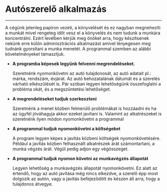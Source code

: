# Autószerelő alkalmazás
-------------------------
A cégünk jelenleg papíron vezeti, a könyvelését és ez nagyban megnehezíti a munkát mivel rengeteg időt vesz el a könyvelés és nem tudunk a munkára koncentrálni. Ezért levélben kérjük meg önöket arra, hogy készítsenek nekünk erre külön adminisztrációs alkalmazást amivel lényegesen meg tudnánk gyorsítani a munka menetét. A programmal szemben az alábbi követelményeket támasztjuk. 

- **A programba képesek legyünk felvenni megrendeléseket.** 

  Szeretnénk nyomonkövetni az autó tulajdonosát, az autó adatait pl.: márka, rendszám, évjárat. Az autó behozatalának dátumát és a szerelés várható elkészülését is. Pár szóban legyen lehetőségünk összefoglalni a probléma okát, és a megszüntetési lehetőséget.

- **A megrendeléseket tudjuk szerkeszteni**

  Szeretnénk a menet közben felmerülő problémákat is hozzáadni és ha az ügyfél jóváhagyja akkor ezeket javítani is. Valamint az alkatrészeket is szeretnénk ilyen módon nyomonkövetni a programmal

- **A programmal tudjuk nyomonkövetni a költségeket**

    A program legyen képes a javítás közbeni költségek nyomonkövetésére. Például a javítás közben felhasznált alkatrészek árát számontartani, a munka végzés árát. Végül pedig adjon egy végösszeget.
- **A programmal tudjuk nyomon követni az munkavégzés állapotát**

   Legyen lehetőség a munkavégzés állapotát nyomonkövetni. Ez alatt az értendő, hogy az autó javítása még nincs elkezdve, a szerelő épp most dolgozik az autón, vagy a javítás befejeződött és készen áll arra, hogy a tulajdonos átvegye.
